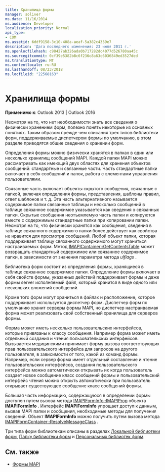 ```yaml
---
title: Хранилища формы
manager: soliver
ms.date: 11/16/2014
ms.audience: Developer
localization_priority: Normal
api_type:
- COM
ms.assetid: 6ddf9158-3c10-408a-aeaf-5a382c4339e7
description: 'Дата последнего изменения: 23 июля 2011 г.'
ms.openlocfilehash: c98427ab326ada0b717282dc4077d526780aa45c
ms.sourcegitcommit: 0cf39e5382b8c6f236c8a63c6036849ed3527ded
ms.translationtype: MT
ms.contentlocale: ru-RU
ms.lasthandoff: 08/23/2018
ms.locfileid: "22568163"
---
```

# <a name="form-storage"></a>Хранилища формы

**Применимо к**: Outlook 2013 | Outlook 2016 
  
Несмотря на то, что нет необходимости знать все сведения о физически хранением форм, полезно понять некоторые из основных понятиях. Таким образом прежде чем описания трех типов библиотеки форм, поддерживаемые диспетчером формы по умолчанию, в этом разделе приводятся общие сведения о хранении форм.
  
Определения формы можно физически хранятся в папках в один или несколько хранилищ сообщений MAPI. Каждой папки MAPI можно рассматривать как имеющий двух областях для хранения объектов сообщений: стандартные и связанные части. Часть стандартные папки включает в себя сообщений и папок, работа с элементами управления пользователями.
  
Связанные часть включает объекты скрытого сообщения, связанные с папкой, включая определения формы, представления, шаблоны правил, ответ шаблонов и т. д. Эта часть альтернативного называется содержимое папки связанные таблицы и несколько сообщений в таблице связанное содержимое указывается как сведения о связанных папки. Скрытые сообщения неотъемлемую часть папки и копируются вместе с содержимым стандартные папки при копировании папки. Несмотря на то, что физически хранятся как сообщения, сведения в таблице связанного содержимого папки более действует как свойства не нравится для просмотра сообщений. Любой объект папки, которая поддерживает таблицу связанного содержимого могут храниться настраиваемых форм. Метод [IMAPIContainer::GetContentsTable](imapicontainer-getcontentstable.md) может возвращать стандартный содержимое или связанное содержимое папки, в зависимости от значения параметра метода _ulflags_ . 
  
Библиотека форм состоит из определения формы, хранящиеся в таблице связанное содержимое папки. Определение формы включает в себя свойств формы, указанных действий поддерживает формы и даже формы server исполняемый файл, который хранится в виде одного или нескольких вложений сообщений.
  
Кроме того форм могут храниться в файлах и расположение, которое поддерживает используется диспетчер форм. Диспетчер форм по умолчанию хранит серверы формы MAPI, но диспетчер настраиваемая форма может реализовать свой собственный хранилища для серверов формы.
  
Форма может иметь несколько пользовательских интерфейсов, которые привязаны к классу сообщения. Например форма может иметь отдельный создания и чтения пользовательских интерфейсов. Вызывается медицинскими принимает форму вызова соответствующих прав пользовательского интерфейса для запросов на другого пользователя, в зависимости от того, какой из команд формы. Например, если сервер форма имеет отдельный составление и чтение пользовательских интерфейсов, создания пользовательского интерфейса можно автоматически открывать их когда пользователь создает новое сообщение класс сообщений формы и пользовательский интерфейс чтения можно открыть автоматически при пользователь открывает существующее сообщение класс сообщений формы.
  
Большая часть информацию, содержащуюся в определении формы доступен путем вызова метода [IMAPIFormInfo::IMAPIProp](imapiforminfoimapiprop.md) объекта **IMAPIFormInfo** . Интерфейс **IMAPIFormInfo** упрощает доступ к данным, вызвав MAPI папки и сообщения, необходимые методы для получения сведений. Объект **IMAPIFormInfo** можно получить путем вызова метода [IMAPIFormContainer::ResolveMessageClass](imapiformcontainer-resolvemessageclass.md) . 
  
Три типа форм библиотекам описаны в разделах [Локальной библиотеки форм](local-form-libraries.md), [Папку библиотеки форм](folder-form-libraries.md) и [Персональных библиотек форм](personal-form-libraries.md).
  
## <a name="see-also"></a>См. также

- [Формы MAPI](mapi-forms.md)

